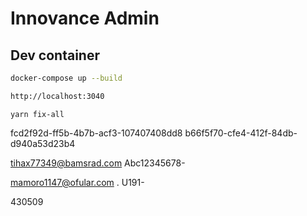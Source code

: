 # Innovance Admin

## Dev container

```bash
docker-compose up --build
```

```bash
http://localhost:3040
```

```
yarn fix-all
```
fcd2f92d-ff5b-4b7b-acf3-107407408dd8
b66f5f70-cfe4-412f-84db-d940a53d23b4

tihax77349@bamsrad.com
Abc12345678-



mamoro1147@ofular.com .
U191-

430509

